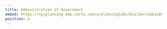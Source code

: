 ```yaml
---
title: Administration of Government
embed: https://nycplanning-web.carto.com/u/planninglabs/builder/eab1a602-225a-4d35-b4c3-472880801d8f/embed?state=%7B%22map%22%3A%7B%22ne%22%3A%5B40.701919090383136%2C-74.03154373168947%5D%2C%22sw%22%3A%5B40.76546147212545%2C-73.94708633422853%5D%2C%22center%22%3A%5B40.7336978669935%2C-73.989315032959%5D%2C%22zoom%22%3A14%7D%2C%22widgets%22%3A%7B%22937b8e2e-5a69-449b-be59-d5b12d21e0b1%22%3A%7B%22acceptedCategories%22%3A%5B%22ADMINISTRATION+OF+GOVERNMENT%22%5D%2C%22collapsed%22%3Atrue%7D%7D%7D
position: a
---
```

